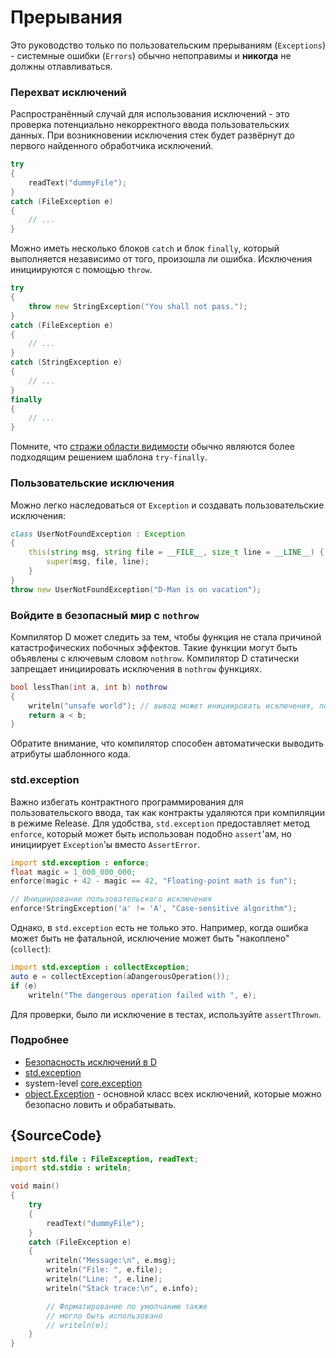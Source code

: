 # Прерывания

Это руководство только по пользовательским прерываниям (`Exceptions`) - системные
ошибки (`Errors`) обычно непоправимы и __никогда__ не должны отлавливаться.

### Перехват исключений

Распространённый случай для использования исключений - это проверка потенциально
некорректного ввода пользовательских данных. При возникновении исключения стек
будет развёрнут до первого найденного обработчика исключений.
```d
try
{
    readText("dummyFile");
}
catch (FileException e)
{
    // ...
}
```

Можно иметь несколько блоков `catch` и блок `finally`, который выполняется независимо
от того, произошла ли ошибка. Исключения инициируются с помощью `throw`.

```d
try
{
    throw new StringException("You shall not pass.");
}
catch (FileException e)
{
    // ...
}
catch (StringException e)
{
    // ...
}
finally
{
    // ...
}
```

Помните, что [стражи области видимости](gems/scope-guards) обычно являются более подходящим решением шаблона `try-finally`.

### Пользовательские исключения

Можно легко наследоваться от `Exception` и создавать пользовательские исключения:

```d
class UserNotFoundException : Exception
{
    this(string msg, string file = __FILE__, size_t line = __LINE__) {
        super(msg, file, line);
    }
}
throw new UserNotFoundException("D-Man is on vacation");
```

### Войдите в безопасный мир с `nothrow`

Компилятор D может следить за тем, чтобы функция не стала причиной катастрофических побочных эффектов.
Такие функции могут быть объявлены с ключевым словом `nothrow`. Компилятор D статически
запрещает инициировать исключения в `nothrow` функциях.

```d
bool lessThan(int a, int b) nothrow
{
    writeln("unsafe world"); // вывод может инициировать исключения, поэтому такое запрещено
    return a < b;
}
```

Обратите внимание, что компилятор способен автоматически выводить атрибуты шаблонного кода.

### std.exception

Важно избегать контрактного программирования для пользовательского ввода, так как
контракты удаляются при компиляции в режиме Release.
Для удобства, `std.exception` предоставляет метод `enforce`, который может быть
использован подобно `assert`'ам, но инициирует `Exception`'ы вместо `AssertError`.

```d
import std.exception : enforce;
float magic = 1_000_000_000;
enforce(magic + 42 - magic == 42, "Floating-point math is fun");

// Инициирование пользовательского исключения
enforce!StringException('a' != 'A', "Case-sensitive algorithm");
```

Однако, в `std.exception` есть не только это. Например, когда ошибка может быть не фатальной,
исключение может быть "накоплено" (`collect`):

```d
import std.exception : collectException;
auto e = collectException(aDangerousOperation());
if (e)
    writeln("The dangerous operation failed with ", e);
```

Для проверки, было ли исключение в тестах, используйте `assertThrown`.

### Подробнее

- [Безопасность исключений в D](https://dlang.org/exception-safe.html)
- [std.exception](https://dlang.org/phobos/std_exception.html)
- system-level [core.exception](https://dlang.org/phobos/core_exception.html)
- [object.Exception](https://dlang.org/library/object/exception.html) - основной класс всех исключений, которые можно безопасно ловить и обрабатывать.

## {SourceCode}

```d
import std.file : FileException, readText;
import std.stdio : writeln;

void main()
{
    try
    {
        readText("dummyFile");
    }
    catch (FileException e)
    {
        writeln("Message:\n", e.msg);
        writeln("File: ", e.file);
        writeln("Line: ", e.line);
        writeln("Stack trace:\n", e.info);

        // Форматирование по умолчанию также
        // могло быть использовано 
        // writeln(e);
    }
}
```
